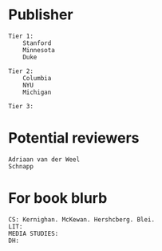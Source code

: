 Publisher
===========================

    Tier 1:
        Stanford
        Minnesota
        Duke

    Tier 2:
        Columbia
        NYU
        Michigan

    Tier 3:


Potential reviewers
===========================

    Adriaan van der Weel
    Schnapp


For book blurb
===========================

    CS: Kernighan. McKewan. Hershcberg. Blei.
    LIT:
    MEDIA STUDIES:
    DH:

